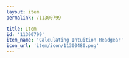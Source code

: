 ```yaml
---
layout: item
permalink: /11300799

title: Item
id: '11300799'
item_name: 'Calculating Intuition Headgear'
icon_url: 'item/icon/11300480.png'
---
```

